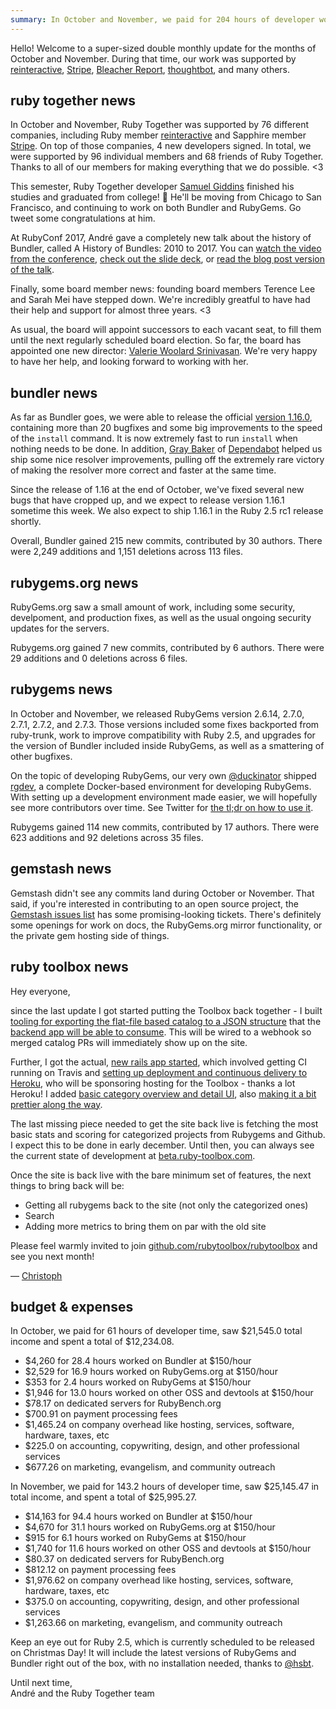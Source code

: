 ```yaml
---
summary: In October and November, we paid for 204 hours of developer work, spoke at RubyConf, shipped Bundler 1.16, and started deploying the beta Ruby Toolbox 2.0.
---
```


Hello! Welcome to a super-sized double monthly update for the months of October and November. During that time, our work was supported by [reinteractive](https://reinteractive.com/), [Stripe](http://stripe.com), [Bleacher Report](http://www.bleacherreport.com), [thoughtbot](https://thoughtbot.com), and many others.

## ruby together news

In October and November, Ruby Together was supported by 76 different companies, including Ruby member [reinteractive](https://reinteractive.com) and Sapphire member [Stripe](https://stripe.com). On top of those companies, 4 new developers signed. In total, we were supported by 96 individual members and 68 friends of Ruby Together. Thanks to all of our members for making everything that we do possible. &lt;3

This semester, Ruby Together developer [Samuel Giddins](https://twitter.com/segiddins) finished his studies and graduated from college! 🎉 He'll be moving from Chicago to San Francisco, and continuing to work on both Bundler and RubyGems. Go tweet some congratulations at him. 

At RubyConf 2017, André gave a completely new talk about the history of Bundler, called A History of Bundles: 2010 to 2017. You can [watch the video from the conference](https://www.youtube.com/watch?v=BXFYjO8qDxk), [check out the slide deck](https://speakerdeck.com/indirect/a-history-of-bundles-2010-to-2017), or [read the blog post version of the talk](http://andre.arko.net/2017/11/16/a-history-of-bundles/). 

Finally, some board member news: founding board members Terence Lee and Sarah Mei have stepped down. We're incredibly greatful to have had their help and support for almost three years. <3

As usual, the board will appoint successors to each vacant seat, to fill them until the next regularly scheduled board election. So far, the board has appointed one new director: [Valerie Woolard Srinivasan](https://twitter.com/valeriecodes). We're very happy to have her help, and looking forward to working with her.

## bundler news

As far as Bundler goes, we were able to release the official [version 1.16.0](http://bundler.io/blog/2017/10/31/bundler-1-16.html), containing more than 20 bugfixes and some big improvements to the speed of the `install` command. It is now extremely fast to run `install` when nothing needs to be done. In addition, [Gray Baker](https://github.com/greysteil) of [Dependabot](https://dependabot.com) helped us ship some nice resolver improvements, pulling off the extremely rare victory of making the resolver more correct and faster at the same time.

Since the release of 1.16 at the end of October, we've fixed several new bugs that have cropped up, and we expect to release version 1.16.1 sometime this week. We also expect to ship 1.16.1 in the Ruby 2.5 rc1 release shortly.

Overall, Bundler gained 215 new commits, contributed by 30 authors. There were 2,249 additions and 1,151 deletions across 113 files.

## rubygems.org news

RubyGems.org saw a small amount of work, including some security, develpoment, and production fixes, as well as the usual ongoing security updates for the servers.

Rubygems.org gained 7 new commits, contributed by 6 authors. There were 29 additions and 0 deletions across 6 files.

## rubygems news

In October and November, we released RubyGems version 2.6.14, 2.7.0, 2.7.1, 2.7.2, and 2.7.3. Those versions included some fixes backported from ruby-trunk, work to improve compatibility with Ruby 2.5, and upgrades for the version of Bundler included inside RubyGems, as well as a smattering of other bugfixes.

On the topic of developing RubyGems, our very own [@duckinator](https://twitter.com/duckinator) shipped [rgdev](https://github.com/duckinator/rgdev#readme), a complete Docker-based environment for developing RubyGems. With setting up a development environment made easier, we will hopefully see more contributors over time. See Twitter for [the tl;dr on how to use it](https://twitter.com/duckinator/status/934089692601028608).

Rubygems gained 114 new commits, contributed by 17 authors. There were 623 additions and 92 deletions across 35 files.

## gemstash news

Gemstash didn't see any commits land during October or November. That said, if you're interested in contributing to an open source project, the [Gemstash issues list](https://github.com/bundler/gemstash/issues) has some promising-looking tickets. There's definitely some openings for work on docs, the RubyGems.org mirror functionality, or the private gem hosting side of things.

## ruby toolbox news

Hey everyone,

since the last update I got started putting the Toolbox back together - I built [tooling for exporting the flat-file based catalog to a JSON structure](https://github.com/rubytoolbox/catalog/pull/6) that the [backend app will be able to consume](https://github.com/rubytoolbox/rubytoolbox/pull/15). This will be wired to a webhook so merged catalog PRs will immediately show up on  the site.

Further, I got the actual, [new rails app started](https://github.com/rubytoolbox/rubytoolbox/pull/10), which involved getting CI running on Travis and [setting up deployment and continuous delivery to Heroku](https://github.com/rubytoolbox/rubytoolbox/pull/17), who will be sponsoring hosting for the Toolbox - thanks a lot Heroku! I added [basic category overview and detail UI](https://github.com/rubytoolbox/rubytoolbox/pull/16), also [making it a bit prettier along the way](https://github.com/rubytoolbox/rubytoolbox/pull/20).

The last missing piece needed to get the site back live is fetching the most basic stats and scoring for categorized projects from Rubygems and Github. I expect this to be done in early december. Until then, you can always see the current state of development at [beta.ruby-toolbox.com](https://beta.ruby-toolbox.com).

Once the site is back live with the bare minimum set of features, the next things to bring back will be:

* Getting all rubygems back to the site (not only the categorized ones)
* Search
* Adding more metrics to bring them on par with the old site

Please feel warmly invited to join [github.com/rubytoolbox/rubytoolbox](https://github.com/rubytoolbox/rubytoolbox) and see you next month!

— [Christoph](https://twitter.com/thedeadserious)

## budget &amp; expenses

In October, we paid for 61 hours of developer time, saw $21,545.0 total income and spent a total of
$12,234.08.

* $4,260 for 28.4 hours worked on Bundler at $150/hour
* $2,529 for 16.9 hours worked on RubyGems.org at $150/hour
* $353 for 2.4 hours worked on RubyGems at $150/hour
* $1,946 for 13.0 hours worked on other OSS and devtools at $150/hour
* $78.17 on dedicated servers for RubyBench.org
* $700.91 on payment processing fees
* $1,465.24 on company overhead like hosting, services, software, hardware, taxes, etc
* $225.0 on accounting, copywriting, design, and other professional services
* $677.26 on marketing, evangelism, and community outreach

In November, we paid for 143.2 hours of developer time, saw $25,145.47 in total income, and spent a total of $25,995.27.

* $14,163 for 94.4 hours worked on Bundler at $150/hour
* $4,670 for 31.1 hours worked on RubyGems.org at $150/hour
* $915 for 6.1 hours worked on RubyGems at $150/hour
* $1,740 for 11.6 hours worked on other OSS and devtools at $150/hour
* $80.37 on dedicated servers for RubyBench.org
* $812.12 on payment processing fees
* $1,976.62 on company overhead like hosting, services, software, hardware, taxes, etc
* $375.0 on accounting, copywriting, design, and other professional services
* $1,263.66 on marketing, evangelism, and community outreach

Keep an eye out for Ruby 2.5, which is currently scheduled to be released on Christmas Day! It will include the latest versions of RubyGems and Bundler right out of the box, with no installation needed, thanks to [@hsbt](https://twitter.com/hsbt).

Until next time,<br>
André and the Ruby Together team
